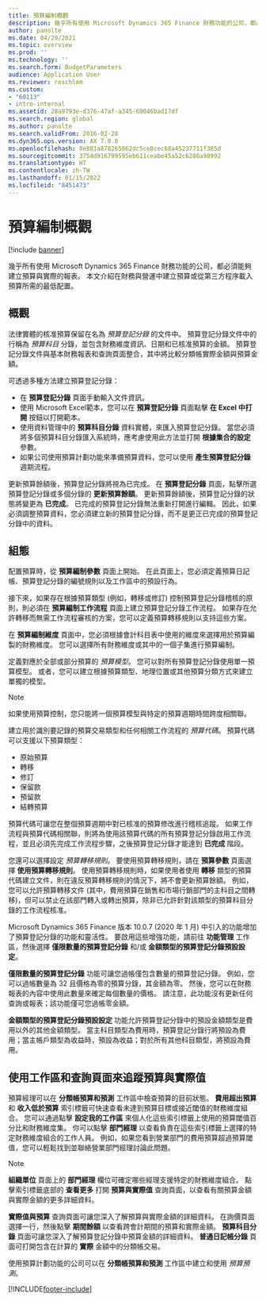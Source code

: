 ```yaml
---
title: 預算編制概觀
description: 幾乎所有使用 Microsoft Dynamics 365 Finance 財務功能的公司，都必須能夠建立預算與實際的報表。 本文介紹在財務與營運中建立預算或從第三方程序載入預算所需的最低配置。
author: panolte
ms.date: 04/29/2021
ms.topic: overview
ms.prod: ''
ms.technology: ''
ms.search.form: BudgetParameters
audience: Application User
ms.reviewer: roschlom
ms.custom:
- "60113"
- intro-internal
ms.assetid: 28a9793e-d376-47af-a345-69046bad17df
ms.search.region: global
ms.author: panolte
ms.search.validFrom: 2016-02-28
ms.dyn365.ops.version: AX 7.0.0
ms.openlocfilehash: 8e881a878265062dc5ce8cec68a45237711f385d
ms.sourcegitcommit: 3754d916799595eb611ceabe45a52c6280a98992
ms.translationtype: HT
ms.contentlocale: zh-TW
ms.lasthandoff: 01/15/2022
ms.locfileid: "8451473"
---
```

# <a name="budgeting-overview"></a>預算編制概觀

[!include [banner](../includes/banner.md)]

幾乎所有使用 Microsoft Dynamics 365 Finance 財務功能的公司，都必須能夠建立預算與實際的報表。 本文介紹在財務與營運中建立預算或從第三方程序載入預算所需的最低配置。

## <a name="overview"></a>概觀

法律實體的核准預算保留在名為 *預算登記分錄* 的文件中。 預算登記分錄文件中的行稱為 *預算科目* 分錄，並包含財務維度資訊、日期和已核准預算的金額。 預算登記分錄文件與基本財務報表和查詢頁面整合，其中將比較分類帳實際金額與預算金額。 

可透過多種方法建立預算登記分錄：

-   在 **預算登記分錄** 頁面手動輸入文件資訊。
-   使用 Microsoft Excel範本，您可以在 **預算登記分錄** 頁面點擊 **在 Excel 中打開** 按鈕以打開範本。
-   使用資料管理中的 **預算科目分錄** 資料實體，來匯入預算登記分錄。 當您必須將多個預算科目分錄匯入系統時，應考慮使用此方法並打開 **根據集合的設定** 參數。
-   如果公司使用預算計劃功能來準備預算資料，您可以使用 **產生預算登記分錄** 週期流程。

更新預算餘額後，預算登記分錄將視為已完成。 在 **預算登記分錄** 頁面，點擊所選預算登記分錄或多個分錄的 **更新預算餘額**。 更新預算餘額後，預算登記分錄的狀態將變更為 **已完成**。 已完成的預算登記分錄無法重新打開進行編輯。 因此，如果必須調整預算資料，您必須建立新的預算登記分錄，而不是更正已完成的預算登記分錄中的資料。

## <a name="configuration"></a>組態
配置預算時，從 **預算編制參數** 頁面上開始。 在此頁面上，您必須定義預算日記帳、預算登記分錄的編號規則以及工作區中的預設行為。

接下來，如果存在根據預算類型 (例如，轉移或修訂) 控制預算登記分錄稽核的原則，則必須在 **預算編制工作流程** 頁面上建立預算登記分錄工作流程。 如果存在允許轉移而無需工作流程審核的方案，您可以定義預算轉移規則以支持這些方案。 

在 **預算編制維度** 頁面中，您必須根據會計科目表中使用的維度來選擇用於預算編製的財務維度。 您可以選擇所有財務維度或其中的一個子集進行預算編制。

定義對應於全部或部分預算的 *預算模型*。 您可以對所有預算登記分錄使用單一預算模型。 或者，您可以建立根據預算類型、地理位置或其他預算分類方式來建立單獨的模型。 

> [!NOTE] 
> 如果使用預算控制，您只能將一個預算模型與特定的預算週期時間跨度相關聯。 

建立用於識別要記錄的預算交易類型和任何相關工作流程的 *預算代碼*。 預算代碼可以支援以下預算類型：

-   原始預算
-   轉移
-   修訂
-   保留款
-   預留款
-   結轉預算

預算代碼可讓您在整個預算週期中對已核准的預算修改進行稽核追蹤。 如果工作流程與預算代碼相關聯，則將為使用該預算代碼的所有預算登記分錄啟用工作流程，並且必須先完成工作流程步驟，之後預算登記分錄才能達到 **已完成** 階段。  

您還可以選擇設定 *預算轉移規則*。 要使用預算轉移規則，請在 **預算參數** 頁面選擇 **使用預算轉移規則**。 使用預算轉移規則時，如果使用者使用 **轉移** 類型的預算代碼建立文件，則在違反預算轉移規則的情況下，將不會更新預算餘額。 例如，您可以允許預算轉移文件 (其中，費用預算在銷售和市場行銷部門的主科目之間轉移)，但可以禁止在該部門轉入或轉出預算，除非已允許針對該類型的預算科目分錄的工作流程核准。

Microsoft Dynamics 365 Finance 版本 10.0.7 (2020 年 1 月) 中引入的功能增加了預算登記分錄的功能和靈活性。 要啟用這些增強功能，請前往 **功能管理** 工作區，然後選擇 **僅限數量的預算登記分錄** 和/或 **金額類型的預算登記分錄預設設定**。

**僅限數量的預算登記分錄** 功能可讓您過帳僅包含數量的預算登記分錄。 例如，您可以過帳數量為 32 且價格為零的預算分錄，其金額為零。 然後，您可以在財務報表的內容中使用此數量來確定每個數量的價格。 請注意，此功能沒有更新任何查詢或報表；該功能僅可您過帳零金額。

**金額類型的預算登記分錄預設設定** 功能允許預算登記分錄中的預設金額類型是費用以外的其他金額類型。 當主科目類型為費用時，預算登記分錄行將預設為費用；當主帳戶類型為收益時，預設為收益；對於所有其他科目類型，將預設為費用。

## <a name="using-workspaces-and-inquiry-pages-to-track-budget-vs-actuals"></a>使用工作區和查詢頁面來追蹤預算與實際值
預算經理可以在 **分類帳預算和預測** 工作區中檢查預算的目前狀態。 **費用超出預算** 和 **收入低於預算** 索引標籤可快速查看未達到預算目標或接近閾值的財務維度組合。 您可以通過點擊 **設定我的工作區** 來個人化這些索引標籤上使用的預算閾值百分比和財務維度集。 你可以點擊 **部門經理** 以查看負責在這些索引標籤上選擇的特定財務維度組合的工作人員。 例如，如果您看到營業部門的費用預算超過預算閾值，您可以輕鬆找到並聯絡營業部門經理討論此問題。 

> [!NOTE] 
> **組織單位** 頁面上的 **部門經理** 欄位可確定哪些經理支援特定的財務維度組合。 點擊索引標籤底部的 **查看更多** 打開 **預算與實際值** 查詢頁面，以查看有關預算金額與實際金額的更多詳細資料。 

**實際值與預算** 查詢頁面可讓您深入了解預算與實際金額的詳細資料。 在詢價頁面選擇一行，然後點擊 **期間餘額** 以查看跨會計期間的預算和實際金額。 **預算科目分錄** 頁面可讓您深入了解預算登記分錄中預算金額的詳細資料。 **普通日記帳分錄** 頁面可打開包含在計算的 **實際** 金額中的分類帳交易。 

使用預算計劃功能的公司可以在 **分類帳預算和預測** 工作區中建立和使用 *預算預測*。





[!INCLUDE[footer-include](../../includes/footer-banner.md)]
